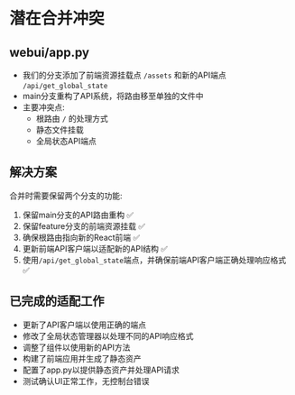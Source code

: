 # 潜在合并冲突

## webui/app.py
- 我们的分支添加了前端资源挂载点 `/assets` 和新的API端点 `/api/get_global_state`
- main分支重构了API系统，将路由移至单独的文件中
- 主要冲突点:
  - 根路由 `/` 的处理方式
  - 静态文件挂载
  - 全局状态API端点

## 解决方案
合并时需要保留两个分支的功能:
1. 保留main分支的API路由重构 ✅
2. 保留feature分支的前端资源挂载 ✅
3. 确保根路由指向新的React前端 ✅
4. 更新前端API客户端以适配新的API结构 ✅
5. 使用`/api/get_global_state`端点，并确保前端API客户端正确处理响应格式 ✅

## 已完成的适配工作
- 更新了API客户端以使用正确的端点
- 修改了全局状态管理器以处理不同的API响应格式
- 调整了组件以使用新的API方法
- 构建了前端应用并生成了静态资产
- 配置了app.py以提供静态资产并处理API请求
- 测试确认UI正常工作，无控制台错误
